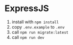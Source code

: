 # ExpressJS

1. install with `npm install`
2. copy `.env.example` to `.env`
3. call `npm run migrate:latest`
4. call `npm run dev`